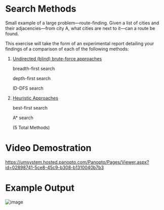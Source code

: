 # Search Methods
 Small example of a large problem—route-finding. Given a list of cities and their adjacencies—from city A, what cities are next to it—can a route be found. 
 
This exercise will take the form of an experimental report detailing your findings of a comparison of each of the following methods: 

1. <ins> Undirected (blind) brute-force approaches </ins>
   
   breadth-first search

   depth-first search

   ID-DFS search

   
3. <ins> Heuristic Approaches </ins>

   best-first search
   
   A* search
   
   (5 Total Methods)
   

# Video Demostration
https://umsystem.hosted.panopto.com/Panopto/Pages/Viewer.aspx?id=02898741-5ce8-45c9-b308-b1310040b7b3

# Example Output
![image](https://github.com/anthonymuniz816/Search-Methods/assets/90846030/bb5a9ce0-a321-4194-a969-6b1dc032e5ae)
